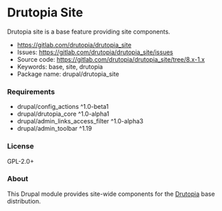 <!-- writeme -->
Drutopia Site
=============

Drutopia site is a base feature providing site components.

 * https://gitlab.com/drutopia/drutopia_site
 * Issues: https://gitlab.com/drutopia/drutopia_site/issues
 * Source code: https://gitlab.com/drutopia/drutopia_site/tree/8.x-1.x
 * Keywords: base, site, drutopia
 * Package name: drupal/drutopia_site


### Requirements

 * drupal/config_actions ^1.0-beta1
 * drupal/drutopia_core ^1.0-alpha1
 * drupal/admin_links_access_filter ^1.0-alpha3
 * drupal/admin_toolbar ^1.19


### License

GPL-2.0+

<!-- endwriteme -->

### About

This Drupal module provides site-wide components for the [Drutopia](https://drutopia.org/) base distribution.

